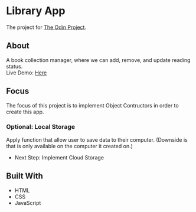# Library App
The project for [The Odin Project](https://www.theodinproject.com/dashboard).

## About
A book collection manager, where we can add, remove, and update reading status.\
Live Demo: [Here](https://kimchavsov.github.io/library/)

## Focus
The focus of this project is to implement Object Contructors in order to create this app.
### Optional: Local Storage
Apply function that allow user to save data to their computer. (Downside is that is only available on the computer it created on.)
* Next Step: Implement Cloud Storage

## Built With
* HTML
* CSS
* JavaScript
